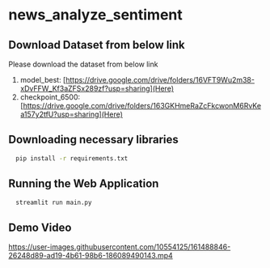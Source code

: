 # news_analyze_sentiment

## Download Dataset from below link 
Please download the dataset from below link 
1. model_best: [https://drive.google.com/drive/folders/16VFT9Wu2m38-xDvFFW_Kf3aZFSx289zf?usp=sharing](Here)
2. checkpoint_6500: [https://drive.google.com/drive/folders/163GKHmeRaZcFkcwonM6RvKea157y2tfU?usp=sharing](Here)

## Downloading necessary libraries
```bash
  pip install -r requirements.txt
```

## Running the Web Application
```bash
  streamlit run main.py
```

## Demo Video
https://user-images.githubusercontent.com/10554125/161488846-26248d89-ad19-4b61-98b6-186089490143.mp4

